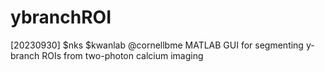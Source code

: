 # ybranchROI
[20230930] $nks $kwanlab @cornellbme
MATLAB GUI for segmenting y-branch ROIs from two-photon calcium imaging
